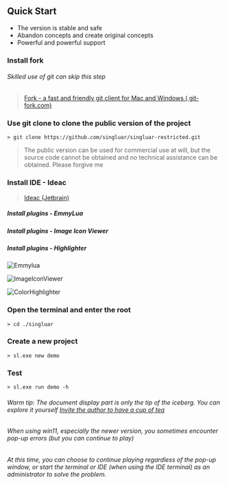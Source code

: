 ## Quick Start

* The version is stable and safe
* Abandon concepts and create original concepts
* Powerful and powerful support

### Install fork

###### Skilled use of git can skip this step

> <a target="_blank" href="https://www.git-fork.com">Fork - a fast and friendly git client for Mac and Windows (
> git-fork.com)</a>
>

### Use git clone to clone the public version of the project

```text
> git clone https://github.com/singluar/singluar-restricted.git
```

> The public version can be used for commercial use at will, but the source code cannot be obtained and no technical
> assistance can be obtained. Please forgive me

### Install IDE - Ideac

> <a target="_blank" href="https://www.jetbrains.com/idea/download/#section=windows">Ideac (Jetbrain)</a>

##### Install plugins - EmmyLua

##### Install plugins - Image Icon Viewer

##### Install plugins - Highlighter

![Emmylua](https://gitlab.com/h-document/singluar/-/raw/main/assets/emmylua.png)

![ImageIconViewer](https://gitlab.com/h-document/singluar/-/raw/main/assets/imageIconViewer.png)

![ColorHighlighter](https://gitlab.com/h-document/singluar/-/raw/main/assets/colorHighlighter.png)

### Open the terminal and enter the root

```
> cd ./singluar
```

### Create a new project

```
> sl.exe new demo
```

### Test

```
> sl.exe run demo -h
```

###### Warm tip: The document display part is only the tip of the iceberg. You can explore it yourself <a target="_blank" href="https://afdian.net/a/hunzsig">Invite the author to have a cup of tea</a>

###### When using win11, especially the newer version, you sometimes encounter pop-up errors (but you can continue to play)

###### At this time, you can choose to continue playing regardless of the pop-up window, or start the terminal or IDE (when using the IDE terminal) as an administrator to solve the problem.
